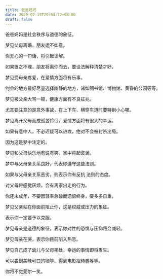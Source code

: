```yaml
---
title: 爸爸妈妈
date: 2020-02-15T20:54:12+08:00
draft: false
---
```


爸爸妈妈是社会秩序与道德的象征。

梦见父母离婚，朋友运不如意。

你无心的一句话，将引起误解。

如果置之不理，朋友将离你而去，要设法解释清楚才好。

梦见受母亲疼爱，在爱情方面将有乐事。

约会的地方最好尽量选择幽静的地方，诸如图书馆、博物馆、黄昏的公园等等。

梦见被父亲大骂一顿，健康方面有不良征兆。

尤其要注意的是意外事故，在上下车、横穿车道时要特别小心哪。

梦见离开父母而成孤苦伶仃，爱情方面将有很大的幸运。

如果有意中人，不必迟疑可以进攻，绝对不会被封杀出局。

因为这是梦中注定的。

梦见和父母快乐地有说有笑，家中将起波澜。

梦中与父母亲关系良好，代表你遵守这些法则。

如果与父母亲关系恶劣，则表示你有反抗 法则的态度。

对父母将感觉厌烦，会有离家出走的行为。

你还未成年，不要因轻率急躁而遗恨终身，要多多自重。

梦见父亲站在你面前阻止你，这是权威或压力的象征。

 表示你一定要予以克服。

梦见母亲是道德的象征，表示你对性的恐惧与压抑将会减轻。

梦见母亲在哭，表示你目前陷入热恋。

梦见自己成了幼儿与父母相处，幸运的事情即将发生。

可以尝到美昧可口的咖啡、得到电影招待券等等。

你将不觉莞尔一笑。

